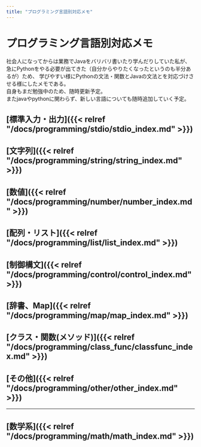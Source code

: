 ```yaml
---
title: "プログラミング言語別対応メモ"
---
```


# プログラミング言語別対応メモ

社会人になってからは業務でJavaをバリバリ書いたり学んだりしていた私が、急にPythonをやる必要が出てきた（自分からやりたくなったというのも半分あるが）ため、
学びやすい様にPythonの文法・関数とJavaの文法とを対応づけさせる様にしたメモである。<br>
自身もまだ勉強中のため、随時更新予定。<br>
またjavaやpythonに関わらず、新しい言語についても随時追加していく予定。


## [標準入力・出力]({{< relref "/docs/programming/stdio/stdio_index.md" >}})

## [文字列]({{< relref "/docs/programming/string/string_index.md" >}})

## [数値]({{< relref "/docs/programming/number/number_index.md" >}})

## [配列・リスト]({{< relref "/docs/programming/list/list_index.md" >}})

## [制御構文]({{< relref "/docs/programming/control/control_index.md" >}})

## [辞書、Map]({{< relref "/docs/programming/map/map_index.md" >}})

## [クラス・関数(メソッド)]({{< relref "/docs/programming/class_func/classfunc_index.md" >}})

## [その他]({{< relref "/docs/programming/other/other_index.md" >}})

<hr>

## [数学系]({{< relref "/docs/programming/math/math_index.md" >}})